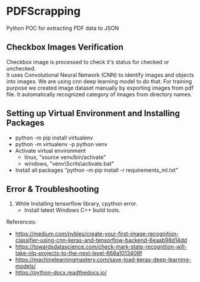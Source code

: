 # PDFScrapping
Python POC for extracting PDF data to JSON



## Checkbox Images Verification
Checkbox image is processed to check it's status for checked or unchecked. <br>
It uses Convolutional Neural Network (CNN) to identify images and objects into images.
We are using cnn deep learning model to do that. For training purpose we created image dataset manually by exporting images from pdf file.
It automatically recognized category of images from directory names.


## Setting up Virtual Environment and Installing Packages
- python -m pip install virtualenv
- python -m virtualenv -p python venv
- Activate virtual environment
    - linux, "source venv/bin/activate"
    - windows, "venv\Scrits\activate.bat"
- Install all packages "python -m pip install -r requirements_ml.txt"


## Error & Troubleshooting
1. While Installing tensorflow library, cpython error.
    - Install latest Windows C++ build tools.

References:
- https://medium.com/nybles/create-your-first-image-recognition-classifier-using-cnn-keras-and-tensorflow-backend-6eaab98d14dd
- https://towardsdatascience.com/check-mark-state-recognition-will-take-nlp-projects-to-the-next-level-668a1013408f
- https://machinelearningmastery.com/save-load-keras-deep-learning-models/
- https://python-docx.readthedocs.io/